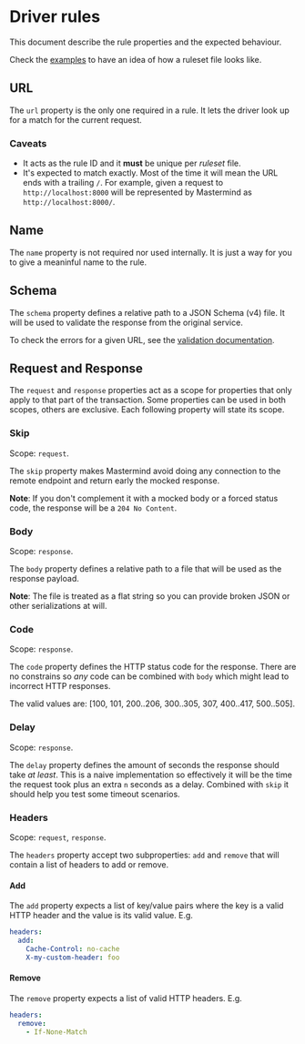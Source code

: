 # Driver rules

This document describe the rule properties and the expected behaviour.

Check the [examples](./test/records) to have an idea of how a ruleset file looks
like.


## URL

The `url` property is the only one required in a rule.  It lets the driver
look up for a match for the current request.

### Caveats

* It acts as the rule ID and it **must** be unique per _ruleset_ file.
* It's expected to match exactly.  Most of the time it will mean the URL ends
with a trailing `/`.  For example, given a request to `http://localhost:8000`
will be represented by Mastermind as `http://localhost:8000/`.


## Name

The `name` property is not required nor used internally.  It is just a way for
you to give a meaninful name to the rule.


## Schema

The `schema` property defines a relative path to a JSON Schema (v4) file.  It
will be used to validate the response from the original service.

To check the errors for a given URL, see the [validation documentation](./validation.md).


## Request and Response

The `request` and `response` properties act as a scope for properties that only
apply to that part of the transaction.  Some properties can be used in both
scopes, others are exclusive.  Each following property will state its scope.

###  Skip

Scope: `request`.

The `skip` property makes Mastermind avoid doing any connection to the remote
endpoint and return early the mocked response.

**Note**: If you don't complement it with a mocked body or a forced status code,
the response will be a `204 No Content`.

### Body

Scope: `response`.

The `body` property defines a relative path to a file that will be used as the
response payload.

**Note**: The file is treated as a flat string so you can provide broken JSON
or other serializations at will.

### Code

Scope: `response`.

The `code` property defines the HTTP status code for the response.  There are
no constrains so _any_ code can be combined with `body` which might lead to
incorrect HTTP responses.

The valid values are: [100, 101, 200..206, 300..305, 307, 400..417, 500..505].

### Delay

Scope: `response`.

The `delay` property defines the amount of seconds the response should take
_at least_. This is a naive implementation so effectively it will be the time
the request took plus an extra `n` seconds as a delay.  Combined with `skip`
it should help you test some timeout scenarios.

### Headers

Scope: `request`, `response`.

The `headers` property accept two subproperties: `add` and `remove` that will
contain a list of headers to add or remove.

#### Add

The `add` property expects a list of key/value pairs where the key is a valid
HTTP header and the value is its valid value. E.g.

```yaml
headers:
  add:
    Cache-Control: no-cache
    X-my-custom-header: foo
```

#### Remove

The `remove` property expects a list of valid HTTP headers. E.g.

```yaml
headers:
  remove:
    - If-None-Match
```
